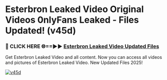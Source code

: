 # Esterbron Leaked Video Original Videos 0nlyFans Leaked - Files Updated! (v45d)

<h3>🔴 CLICK HERE 🌐==►► <a href="https://tinyurl.com/2wckxsce" rel="nofollow">Esterbron Leaked Video Updated Files</a></h3>

Get Esterbron Leaked Video and all content. Now you can access all videos and pictures of Esterbron Leaked Video. New Updated Files 2025!

[![v45d](https://i.imgur.com/AFduVYN.gif)](https://tinyurl.com/2wckxsce)
